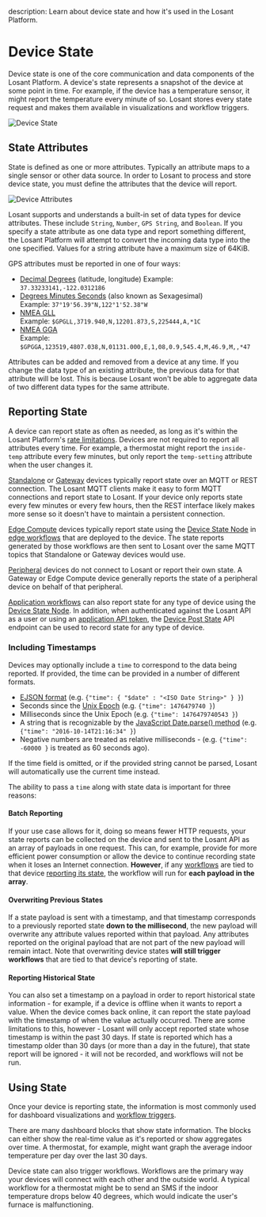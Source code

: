 description: Learn about device state and how it's used in the Losant Platform.

# Device State

Device state is one of the core communication and data components of the Losant Platform. A device's state represents a snapshot of the device at some point in time. For example, if the device has a temperature sensor, it might report the temperature every minute of so. Losant stores every state request and makes them available in visualizations and workflow triggers.

![Device State](/images/devices/state-diagram.png "Device State")

## State Attributes

State is defined as one or more attributes. Typically an attribute maps to a single sensor or other data source. In order to Losant to process and store device state, you must define the attributes that the device will report.

![Device Attributes](/images/devices/device-attributes.png "Device Attributes")

Losant supports and understands a built-in set of data types for device attributes. These include `String`, `Number`, <span id="gps-attributes">`GPS String`</span>, and `Boolean`. If you specify a state attribute as one data type and report something different, the Losant Platform will attempt to convert the incoming data type into the one specified. Values for a string attribute have a maximum size of 64KiB.

GPS attributes must be reported in one of four ways:

* [Decimal Degrees](https://en.wikipedia.org/wiki/Decimal_degrees) (latitude, longitude)
  Example: `37.33233141,-122.0312186`
* [Degrees Minutes Seconds](https://en.wikipedia.org/wiki/Degree_(angle)#Subdivisions) (also known as Sexagesimal)  
  Example: `37°19'56.39"N,122°1'52.38"W`
* [NMEA GLL](http://www.gpsinformation.org/dale/nmea.htm#GLL)  
  Example: `$GPGLL,3719.940,N,12201.873,S,225444,A,*1C`
* [NMEA GGA](http://www.gpsinformation.org/dale/nmea.htm#GGA)  
  Example: `$GPGGA,123519,4807.038,N,01131.000,E,1,08,0.9,545.4,M,46.9,M,,*47`

Attributes can be added and removed from a device at any time. If you change the data type of an existing attribute, the previous data for that attribute will be lost. This is because Losant won't be able to aggregate data of two different data types for the same attribute.

## Reporting State

A device can report state as often as needed, as long as it's within the Losant Platform's [rate limitations](/organizations/resource-limits/#message-throttling). Devices are not required to report all attributes every time. For example, a thermostat might report the `inside-temp` attribute every few minutes, but only report the `temp-setting` attribute when the user changes it.

[Standalone](/devices/overview/#device-type) or [Gateway](/devices/overview/#device-type) devices typically report state over an MQTT or REST connection. The Losant MQTT clients make it easy to form MQTT connections and report state to Losant. If your device only reports state every few minutes or every few hours, then the REST interface likely makes more sense so it doesn't have to maintain a persistent connection.

[Edge Compute](/devices/overview/#device-type) devices typically report state using the [Device State Node](/workflows/outputs/device-state/) in [edge workflows](/workflows/edge-workflows/) that are deployed to the device. The state reports generated by those workflows are then sent to Losant over the same MQTT topics that Standalone or Gateway devices would use.

[Peripheral](/devices/overview/#device-type) devices do not connect to Losant or report their own state. A Gateway or Edge Compute device generally reports the state of a peripheral device on behalf of that peripheral.

[Application workflows](/workflows/application-workflows/) can also report state for any type of device using the [Device State Node](/workflows/outputs/device-state/). In addition, when authenticated against the Losant API as a user or using an [application API token](/applications/application-tokens/), the [Device Post State](/rest-api/device/#post-state) API endpoint can be used to record state for any type of device.

### Including Timestamps

Devices may optionally include a `time` to correspond to the data being reported. If provided, the time can be provided in a number of different formats.

* <a href="https://docs.mongodb.org/manual/reference/mongodb-extended-json" target="\_blank">EJSON format</a> (e.g. `{"time": { "$date" : "<ISO Date String>" } }`)
* Seconds since the <a href="https://en.wikipedia.org/wiki/Unix_time" target="\_blank">Unix Epoch</a> (e.g. `{"time": 1476479740 }`)
* Milliseconds since the Unix Epoch (e.g. `{"time": 1476479740543 }`)
* A string that is recognizable by the <a href="https://developer.mozilla.org/en-US/docs/Web/JavaScript/Reference/Global_Objects/Date/parse" target="\_blank">JavaScript Date.parse() method</a> (e.g. `{"time": "2016-10-14T21:16:34" }`)
* Negative numbers are treated as relative milliseconds - (e.g. `{"time": -60000 }` is treated as 60 seconds ago).

If the time field is omitted, or if the provided string cannot be parsed, Losant will automatically use the current time instead.

The ability to pass a `time` along with state data is important for three reasons:

#### Batch Reporting

If your use case allows for it, doing so means fewer HTTP requests, your state reports can be collected on the device and sent to the Losant API as an array of payloads in one request. This can, for example, provide for more efficient power consumption or allow the device to continue recording state when it loses an Internet connection. **However**, if any [workflows](/workflows/overview/) are tied to that device [reporting its state](/workflows/triggers/device/), the workflow will run for **each payload in the array**.

#### Overwriting Previous States

If a state payload is sent with a timestamp, and that timestamp corresponds to a previously reported state **down to the millisecond**, the new payload will overwrite any attribute values reported within that payload. Any attributes reported on the original payload that are not part of the new payload will remain intact. Note that overwriting device states **will still trigger workflows** that are tied to that device's reporting of state.

#### Reporting Historical State

You can also set a timestamp on a payload in order to report historical state information - for example, if a device is offline when it wants to report a value. When the device comes back online, it can report the state payload with the timestamp of when the value actually occurred. There are some limitations to this, however - Losant will only accept reported state whose timestamp is within the past 30 days. If state is reported which has a timestamp older than 30 days (or more than a day in the future), that state report will be ignored - it will not be recorded, and workflows will not be run.

## Using State

Once your device is reporting state, the information is most commonly used for dashboard visualizations and [workflow triggers](/workflows/triggers/device/).

There are many dashboard blocks that show state information. The blocks can either show the real-time value as it's reported or show aggregates over time. A thermostat, for example, might want graph the average indoor temperature per day over the last 30 days.

Device state can also trigger workflows. Workflows are the primary way your devices will connect with each other and the outside world. A typical workflow for a thermostat might be to send an SMS if the indoor temperature drops below 40 degrees, which would indicate the user's furnace is malfunctioning.
